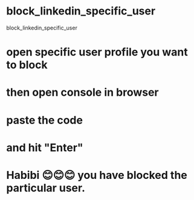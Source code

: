 # block_linkedin_specific_user
block_linkedin_specific_user


# open specific user profile you want to block
# then open console in browser
# paste the code
# and hit "Enter"
# Habibi 😊😊😊 you have blocked the particular user.
